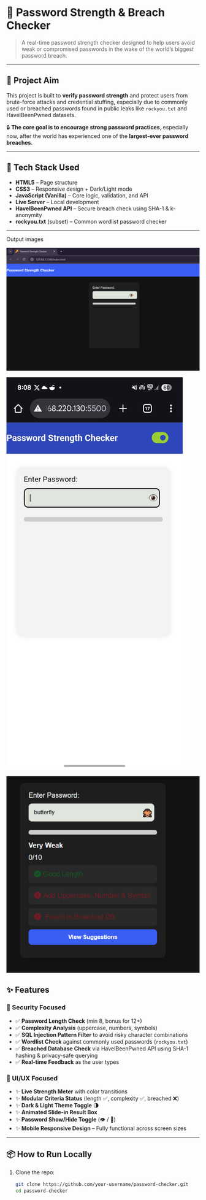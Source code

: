 # 🔐 Password Strength & Breach Checker

> A real-time password strength checker designed to help users avoid weak or compromised passwords in the wake of the world’s biggest password breach.

---

## 🎯 Project Aim

This project is built to **verify password strength** and protect users from brute-force attacks and credential stuffing, especially due to commonly used or breached passwords found in public leaks like `rockyou.txt` and HaveIBeenPwned datasets.

🔒 **The core goal is to encourage strong password practices**, especially now, after the world has experienced one of the **largest-ever password breaches**.

---

## 🚀 Tech Stack Used

- **HTML5** – Page structure
- **CSS3** – Responsive design + Dark/Light mode
- **JavaScript (Vanilla)** – Core logic, validation, and API
- **Live Server** – Local development
- **HaveIBeenPwned API** – Secure breach check using SHA-1 & k-anonymity
- **rockyou.txt** (subset) – Common wordlist password checker

---

Output images


![web-view : ](https://github.com/Hexed-Raven/Password_Strength_Checker/blob/main/images/web-view.PNG)


![Mobile-View](https://github.com/Hexed-Raven/Password_Strength_Checker/blob/main/images/mobile-view.jpg)


![Working : ](https://github.com/Hexed-Raven/Password_Strength_Checker/blob/main/images/working.PNG)



## ✨ Features

### 🔐 Security Focused
- ✅ **Password Length Check** (min 8, bonus for 12+)
- ✅ **Complexity Analysis** (uppercase, numbers, symbols)
- ✅ **SQL Injection Pattern Filter** to avoid risky character combinations
- ✅ **Wordlist Check** against commonly used passwords (`rockyou.txt`)
- ✅ **Breached Database Check** via HaveIBeenPwned API using SHA-1 hashing & privacy-safe querying
- ✅ **Real-time Feedback** as the user types

### 🎨 UI/UX Focused
- ✨ **Live Strength Meter** with color transitions
- ✨ **Modular Criteria Status** (length ✅, complexity ✅, breached ❌)
- ✨ **Dark & Light Theme Toggle** 🌗
- ✨ **Animated Slide-in Result Box**
- ✨ **Password Show/Hide Toggle** (👁️ / 🙈)
- ✨ **Mobile Responsive Design** – Fully functional across screen sizes

---

## 📦 How to Run Locally

1. Clone the repo:
   ```bash
   git clone https://github.com/your-username/password-checker.git
   cd password-checker
